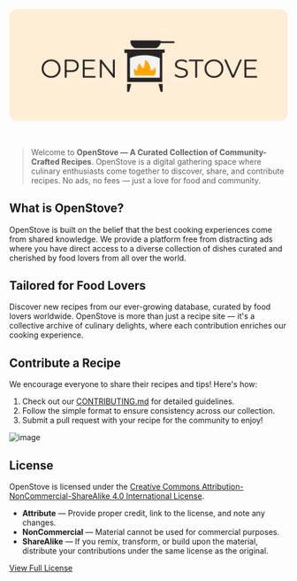 <div align="center">
  <a href="https://openstove.org" target="_blank"><img src="src/icons/logo-readme.svg" alt="OpenStove Logo"/></a>
</div>  
<p>&nbsp;</p>

>Welcome to **OpenStove — A Curated Collection of Community-Crafted Recipes**. OpenStove is a digital gathering space where culinary enthusiasts come together to discover, share, and contribute recipes. No ads, no fees —  just a love for food and community.

## What is OpenStove?

OpenStove is built on the belief that the best cooking experiences come from shared knowledge. We provide a platform free from distracting ads where you have direct access to a diverse collection of dishes curated and cherished by food lovers from all over the world.

## Tailored for Food Lovers

Discover new recipes from our ever-growing database, curated by food lovers worldwide. OpenStove is more than just a recipe site — it's a collective archive of culinary delights, where each contribution enriches our cooking experience.

## Contribute a Recipe

We encourage everyone to share their recipes and tips! Here's how:

1. Check out our [CONTRIBUTING.md](https://github.com/mearashadowfax/OpenStove/blob/main/CONTRIBUTING.md) for detailed guidelines.
2. Follow the simple format to ensure consistency across our collection.
3. Submit a pull request with your recipe for the community to enjoy!


![image](https://github.com/user-attachments/assets/b1b48dbc-fd5e-4a26-bec6-0abc39be8d64)


## License

OpenStove is licensed under the [Creative Commons Attribution-NonCommercial-ShareAlike 4.0 International License](http://creativecommons.org/licenses/by-nc-sa/4.0/).

- **Attribute** — Provide proper credit, link to the license, and note any changes.
- **NonCommercial** — Material cannot be used for commercial purposes.
- **ShareAlike** — If you remix, transform, or build upon the material, distribute your contributions under the same license as the original.

[View Full License](https://github.com/mearashadowfax/OpenStove/blob/main/LICENSE)
